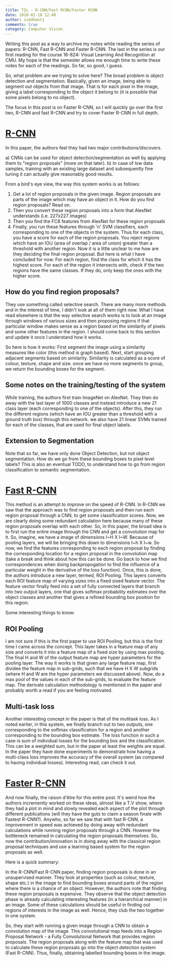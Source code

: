 ```yaml
---
title: TIL - R-CNN/Fast RCNN/Faster RCNN
date: 2018-02-18 12:48
author: siddhantj
comments: true
category: Computer Vision
---
```


Writing this post as a way to archive my notes while reading the series of papers: R-CNN, Fast R-CNN and Faster R-CNN. The last in the series is our first reading for the course 16-824: Visual Learning And Recognition at CMU. My hope is that the semester allows me enough time to write these notes for each of the readings. So far, so good, I guess.

So, what problem are we trying to solve here? The broad problem is object detection and segmentation. Basically, given an image, being able to segment out objects from that image. That is for each pixel in the image, giving a label corresponding to the object it belong to (it is possible that some pixels belong to no object).

The focus in this post is on Faster R-CNN, so I will quickly go over the first two, R-CNN and fast R-CNN and try to cover Faster R-CNN in full depth.

# [R-CNN](https://arxiv.org/abs/1311.2524)

In this paper, the authors feel they had two major contributions/discovers.

a) CNNs can be used for object detection/segmentation as well by applying them to "region proposals" (more on that later).
b) In case of low data samples, training with an existing large dataset and subsequently fine tuning it can actually give reasonably good results.

From a bird's eye view, the way this system works is as follows:

1. Get a lot of region proposals in the given image. Region proposals are parts of the image which may have an object in it. How do you find region proposals? Read on.
2. Then you convert these region proposals into a form that AlexNet understands (i.e. 227x227 images)
3. Then you find the FC8 features from AlexNet for these region proposals
4. Finally, you run these features through 'n' SVM classifiers, each corresponding to one of the objects in the system. Thus for each class, you have a score for each of the region proposals. You reject regions which have an IOU (area of overlap / area of union) greater than a threshold with another region. Now it is a little unclear to me how are they deciding the final region proposal. But here is what I have concluded for now: For each region, find the class for which it has the highest score. For each of the region it intersects with, check if the two regions have the same classes. If they do, only keep the ones with the higher score.

## How do you find region proposals?
They use something called selective search. There are many more methods and in the interest of time, I didn't look at all of them right now. What I have read elsewhere is that the way selective search works is to look at an image through windows of various sizes and then proposing regions if that particular window makes sense as a region based on the similarity of pixels and some other features in the region. I should come back to this section and update it once I understand how it works.

So here is how it works:
First segment the image using a similarity measures like color (this method is graph based). Next, start grouping adjacent segments based on similarity. Similarity is calculated as a score of colour, texture, shape and size. once we have no more segments to group, we return the bounding boxes for the segment.

## Some notes on the training/testing of the system
While training, the authors first train ImageNet on AlexNet. They then do away with the last layer of 1000 classes and instead introduce a new 21 class layer (each corresponding to one of the objects). After this, they run the different regions (which have an IOU greater than a threshold with a ground truth box) through this network. we also have 21 linear SVMs trained for each of the classes, that are used for final object labels.


## Extension to Segmentation
Note that so far, we have only done Object Detection, but not object segmentation. How do we go from these bounding boxes to pixel level labels? This is also an eventual TODO, to understand how to go from region classification to semantic segmentation.


# [Fast R-CNN](https://arxiv.org/abs/1504.08083)

This method is an attempt to improve on the speed of R-CNN. In R-CNN we saw that the approach was to find region proposals and then run each region proposal through a CNN, to get some classification scores. Now, we are clearly doing some redundant calculation here because many of these region proposals overlap with each other. So, in this paper, the broad idea is to first run the entire image through the CNN and get a convolution map for it. So, imagine, we have a image of dimensions I~H X I~W. Because of pooling layers, we will be bringing this down to dimensions I~h X I~w. So now, we find the features corresponding to each region proposal by finding the corresponding location for a region proposal in the convolution map (take a break and think about how this can be done. Go back to how we find correspondences when doing backpropogation to find the influence of a particular weight in the derivative of the loss function). Once, this is done, the authors introduce a new layer, termed, ROI Pooling. This layers converts each ROI feature map of varying sizes into a fixed sixed feature vector. The feature vector finally feed into a set of fully connected layers that branch into two output layers, one that gives softmax probability estimates over the object classes and another that gives a refined bounding box position for this region.

Some interesting things to know:

## ROI Pooling
I am not sure if this is the first paper to use ROI Pooling, but this is the first time I came across the concept. This layer takes in a feature map of any size and converts it into a feature map of a fixed size by using max pooling. The final H and W of the output feature map are hyper parameters for the pooling layer. The way it works is that given any large feature map, first dividee the feature map in sub-grids, such that we have H X W subgrids (where H and W are the hyper parameters we discussed above). Now, do a max pool of the values in each of the sub-grids, to evaluate the feature map. The derivate calculation methodology is mentioned in the paper and probably worth a  read if you are feeling motivated.

## Multi-task loss
Another interesting concept in the paper is that of the mutitask loss. As I noted earlier, in this system, we finally branch out to two outputs, one corresponding to the softmax classification for a region and another corresponding to the bounding box estimate. The loss function in such a case is sum of individual losses for the bounding box and the classification. This can be a weighted sum, but in the paper at least the weights are equal. In the paper they have done experiments to demonstrate how having a multi-class loss improves the accuracy of the overall system (as compared to having individual losses). Interesting read, can check it out.

# [Faster R-CNN](https://arxiv.org/pdf/1506.01497.pdf)
 And now finally, the raison d'être for this entire post. It's weird how the authors incremently worked on these ideas, almost like a T.V show, where they had a plot in mind and slowly revealed each aspect of the plot through different publications (will they have the guts to claim a season finale with Fastest R-CNN?). Anywho, so far we saw that with fast R-CNN, a improvement in speed was achieved by doing away with redundant calculations while running region proposals through a CNN. However the bottleneck remained in calculating the region proposals themselves. So, now the contribution/innovation is in doing away with the classical region proposal techniques and use a learning based system for the region proposals as well.

Here is a quick summary:

In the R-CNN/Fast R-CNN paper, finding region proposals is done in an unsupervised manner. They look at properties (such as colour, texture, shape etc.) in the image to find bounding boxes around parts of the region where there is a chance of an object.
However, the authors note that finding these region proposals is expensive. They observe that the object detection phase is already calculating interesting features (in a hierarchical manner) in an image. Some of these calculations should be useful in finding out regions of interests in the image as well. Hence, they club the two together in one system.

So, they start with running a given image through a CNN to obtain a convolution map of the image. This convolutional map feeds into a Region Proposal Network - a Fully Convolutional Network that provides region proposals. The region proposals along with the feature map that was used to calculate these region proposals go into the object detection system (Fast R-CNN). Thus, finally, obtaining labelled bounding boxes in the image.






